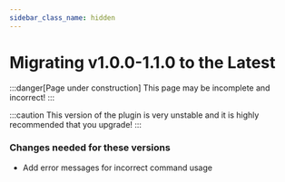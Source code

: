 ```yaml
---
sidebar_class_name: hidden
---
```


# Migrating v1.0.0-1.1.0 to the Latest

:::danger[Page under construction]
This page may be incomplete and incorrect!
:::

:::caution
This version of the plugin is very unstable and it is highly recommended that you upgrade!
:::

### Changes needed for these versions
- Add error messages for incorrect command usage